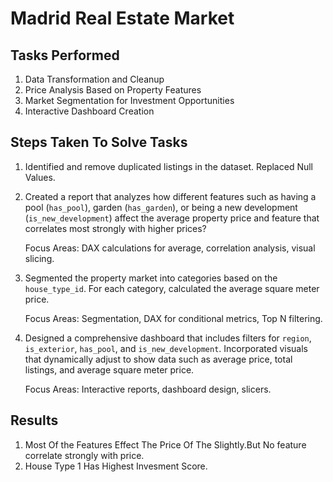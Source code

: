 # Madrid Real Estate Market

## Tasks Performed
1. Data Transformation and Cleanup
2. Price Analysis Based on Property Features
3. Market Segmentation for Investment Opportunities
4. Interactive Dashboard Creation

## Steps Taken To Solve Tasks
1. Identified and remove duplicated listings in the dataset. Replaced Null Values.
   
2. Created a report that analyzes how different features such as having a pool (`has_pool`), garden (`has_garden`), or being a new development (`is_new_development`)
    affect the average property price and feature that correlates most strongly with higher prices?
   
   Focus Areas: DAX calculations for average, correlation analysis, visual slicing.
     
3. Segmented the property market into categories based on the `house_type_id`. For each category, calculated the average square meter price.
   
   Focus Areas: Segmentation, DAX for conditional metrics, Top N filtering.
  
4. Designed a comprehensive dashboard that includes filters for `region`, `is_exterior`, `has_pool`, and `is_new_development`. 
   Incorporated visuals that dynamically adjust to show data such as average price, total listings, and average square meter price.

   Focus Areas: Interactive reports, dashboard design, slicers.

## Results

1. Most Of the Features Effect The Price Of The Slightly.But No feature correlate strongly with price.
2. House Type 1 Has Highest Invesment Score.



